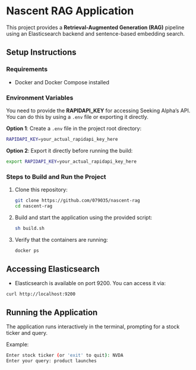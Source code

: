 # Nascent RAG Application

This project provides a **Retrieval-Augmented Generation (RAG)** pipeline using an Elasticsearch backend and sentence-based embedding search.

## Setup Instructions

### Requirements
- Docker and Docker Compose installed

### Environment Variables
You need to provide the **RAPIDAPI_KEY** for accessing Seeking Alpha’s API. You can do this by using a `.env` file or exporting it directly.

**Option 1**: Create a `.env` file in the project root directory:
```bash
RAPIDAPI_KEY=your_actual_rapidapi_key_here
```

**Option 2**: Export it directly before running the build:
```bash
export RAPIDAPI_KEY=your_actual_rapidapi_key_here
```

### Steps to Build and Run the Project
1. Clone this repository:
    ```bash
    git clone https://github.com/079035/nascent-rag
    cd nascent-rag
    ```
2. Build and start the application using the provided script:
    ```bash
    sh build.sh
    ```
3. Verify that the containers are running:
    ```bash
    docker ps
    ```

## Accessing Elasticsearch
* Elasticsearch is available on port 9200. You can access it via:
```
curl http://localhost:9200
```

## Running the Application
The application runs interactively in the terminal, prompting for a stock ticker and query.

Example:
```bash
Enter stock ticker (or 'exit' to quit): NVDA
Enter your query: product launches
```

